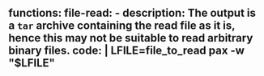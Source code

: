functions:
  file-read:
    - description: The output is a `tar` archive containing the read file as it is, hence this may not be suitable to read arbitrary binary files.
      code: |
        LFILE=file_to_read
        pax -w "$LFILE"
---
